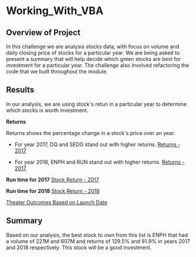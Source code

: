 # **Working_With_VBA**

## **Overview of Project**

In this challenge we are analysis stocks data, with focus on volume and daily closing price of stocks for a particular year. 
We are being asked to present a summary that will help decide which green stocks are best for investment for a particular year. The challenge also involved refactoring the code that we built throughout the module.

## **Results**

In our analysis, we are using stock's retun in a particular year to determine which stocks is worth investment. 

**Returns**

Returns shows the percentage change in a stock's price over an year. 
- For year 2017, DQ and SEDG stand out with higher returns.
[Returns - 2017](https://github.com/pnimma01/Working_With_VBA/blob/3e1c7cb0d38d8b332b0631d345cf2f98c0da29de/Resources/Results_Sorted_2017)

- For year 2018, ENPH and RUN stand out with higher returns.
[Returns - 2017](https://github.com/pnimma01/Working_With_VBA/blob/3e1c7cb0d38d8b332b0631d345cf2f98c0da29de/Resources/Results_Sorted_2017)

**Run time for 2017**
[Stock Return - 2017](https://github.com/pnimma01/Working_With_VBA/blob/3e1c7cb0d38d8b332b0631d345cf2f98c0da29de/Resources/VBA_Challenge_2017.png)

**Run time for 2018**
[Stock Return - 2018](https://github.com/pnimma01/Working_With_VBA/blob/3e1c7cb0d38d8b332b0631d345cf2f98c0da29de/Resources/VBA_Challenge_2018.png)

[Theater Outcomes Based on Launch Date](https://github.com/pnimma01/Working_With_Excel/blob/2638ddcb8c658173bccf9aebe2214071484ebada/Resources/Theater_Outcomes_vs_Launch.png)

## **Summary**

Based on our analysis, the best stock to own from this list is ENPH that had a volume of 221M and 607M and returns of 129.5% and 81.9% in years 2017 and 2018 respectively. This stock will be a good investment.


